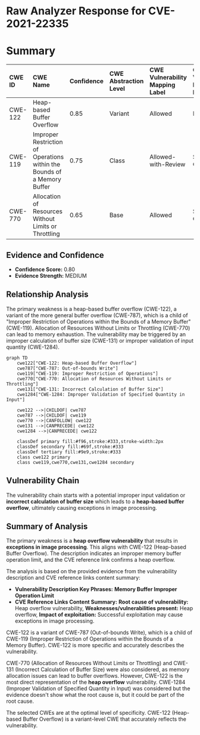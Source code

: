 # Raw Analyzer Response for CVE-2021-22335

# Summary
| CWE ID  | CWE Name                                                | Confidence | CWE Abstraction Level | CWE Vulnerability Mapping Label | CWE-Vulnerability Mapping Notes |
| :-------- | :------------------------------------------------------ | :--------- | :---------------------- | :------------------------------ | :------------------------------ |
| CWE-122   | Heap-based Buffer Overflow                            | 0.85       | Variant               | Allowed                       | Primary CWE                   |
| CWE-119   | Improper Restriction of Operations within the Bounds of a Memory Buffer | 0.75      | Class               | Allowed-with-Review                       | Secondary Candidate                     |
| CWE-770   | Allocation of Resources Without Limits or Throttling     | 0.65       | Base                  | Allowed                       | Secondary Candidate                     |

## Evidence and Confidence

*   **Confidence Score:** 0.80
*   **Evidence Strength:** MEDIUM

## Relationship Analysis
The primary weakness is a heap-based buffer overflow (CWE-122), a variant of the more general buffer overflow (CWE-787), which is a child of "Improper Restriction of Operations within the Bounds of a Memory Buffer" (CWE-119). Allocation of Resources Without Limits or Throttling (CWE-770) can lead to memory exhaustion. The vulnerability may be triggered by an improper calculation of buffer size (CWE-131) or improper validation of input quantity (CWE-1284).

```mermaid
graph TD
    cwe122["CWE-122: Heap-based Buffer Overflow"]
    cwe787["CWE-787: Out-of-bounds Write"]
    cwe119["CWE-119: Improper Restriction of Operations"]
    cwe770["CWE-770: Allocation of Resources Without Limits or Throttling"]
    cwe131["CWE-131: Incorrect Calculation of Buffer Size"]
    cwe1284["CWE-1284: Improper Validation of Specified Quantity in Input"]

    cwe122 -->|CHILDOF| cwe787
    cwe787 -->|CHILDOF| cwe119
    cwe770 -->|CANFOLLOW| cwe122
    cwe131 -->|CANPRECEDE| cwe122
    cwe1284 -->|CANPRECEDE| cwe122

    classDef primary fill:#f96,stroke:#333,stroke-width:2px
    classDef secondary fill:#69f,stroke:#333
    classDef tertiary fill:#9e9,stroke:#333
    class cwe122 primary
    class cwe119,cwe770,cwe131,cwe1284 secondary
```

## Vulnerability Chain
The vulnerability chain starts with a potential improper input validation or **incorrect calculation of buffer size** which leads to a **heap-based buffer overflow**, ultimately causing exceptions in image processing.

## Summary of Analysis
The primary weakness is a **heap overflow vulnerability** that results in **exceptions in image processing**. This aligns with CWE-122 (Heap-based Buffer Overflow). The description indicates an improper memory buffer operation limit, and the CVE reference link confirms a heap overflow.

The analysis is based on the provided evidence from the vulnerability description and CVE reference links content summary:
*   **Vulnerability Description Key Phrases:** **Memory Buffer Improper Operation Limit**
*   **CVE Reference Links Content Summary:** **Root cause of vulnerability:** Heap overflow vulnerability, **Weaknesses/vulnerabilities present:** Heap overflow, **Impact of exploitation:** Successful exploitation may cause exceptions in image processing.

CWE-122 is a variant of CWE-787 (Out-of-bounds Write), which is a child of CWE-119 (Improper Restriction of Operations within the Bounds of a Memory Buffer). CWE-122 is more specific and accurately describes the vulnerability.

CWE-770 (Allocation of Resources Without Limits or Throttling) and CWE-131 (Incorrect Calculation of Buffer Size) were also considered, as memory allocation issues can lead to buffer overflows. However, CWE-122 is the most direct representation of the **heap overflow** vulnerability.
CWE-1284 (Improper Validation of Specified Quantity in Input) was considered but the evidence doesn't show what the root cause is, but it could be part of the root cause.

The selected CWEs are at the optimal level of specificity. CWE-122 (Heap-based Buffer Overflow) is a variant-level CWE that accurately reflects the vulnerability.